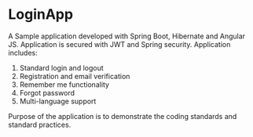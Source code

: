 # LoginApp
A Sample application developed with Spring Boot, Hibernate and Angular JS.
Application is secured with JWT and Spring security.
Application includes:
   1) Standard login and logout
   2) Registration and email verification
   3) Remember me functionality
   4) Forgot password
   5) Multi-language support
   
Purpose of the application is to demonstrate the coding standards and standard practices.
